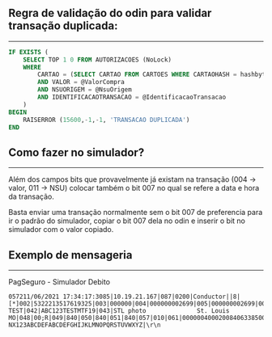 ## Regra de validação do odin para validar transação duplicada:
---
``` sql
IF EXISTS (  
    SELECT TOP 1 0 FROM AUTORIZACOES (NoLock)  
    WHERE  
        CARTAO = (SELECT CARTAO FROM CARTOES WHERE CARTAOHASH = hashbytes('md5', @CartaoReal) AND Bin = LEFT(@CartaoReal, 6))  
        AND VALOR = @ValorCompra  
        AND NSUORIGEM = @NsuOrigem  
        AND IDENTIFICACAOTRANSACAO = @IdentificacaoTransacao  
    )  
BEGIN  
    RAISERROR (15600,-1,-1, 'TRANSACAO DUPLICADA')  
END
```

## Como fazer no simulador?
---
Além dos campos bits que provavelmente já existam na transação (004 -> valor, 011 -> NSU) colocar também o bit 007 no qual se refere a data e hora da transação.

Basta enviar uma transação normalmente sem o bit 007 de preferencia para ir o padrão do simulador, copiar o bit 007 dela no odin e inserir o bit no simulador com o valor copiado.

## Exemplo de mensageria
---
PagSeguro - Simulador Debito
 ```
057211/06/2021 17:34:17:3085|10.19.21.167|087|0200|Conductor||8|[*]002|5322213517619325|003|000000|004|000000002699|005|000000002699|006|000000002699|007|0611173350|009|61000000|010|61000000|011|000001|012|173350|013|0611|014|2605|015|0611|016|0611|018|5946|022|902|032|728384008|033|9000000283|035|5322213517619325=26052060000082400000|037|340000400015|041|MTF TEST|042|ABC123TESTMTF19|043|STL photo              St. Louis      MO|048|00;R|049|840|050|840|051|840|057|010|061|00000040002008406338500000|063|MS1000009793|126|000          NX123ABCDEFABCDEFGHIJKLMNOPQRSTUVWXYZ|\r\n
```


